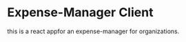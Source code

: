 # Expense-Manager Client

this is a react appfor an expense-manager for organizations.

<!-- ## Preview -->

<!-- 🚀 [Live preview](https://tailwind-dashboard-template-dashwind.vercel.app/) -->

<!-- ![App Screenshot](https://ik.imagekit.io/vu5t8xb15vzcx/tr:h-600/Screenshot_2023-05-09_at_12.57.37_PM_z94SiShUDS.png?updatedAt=1683617550144) -->
